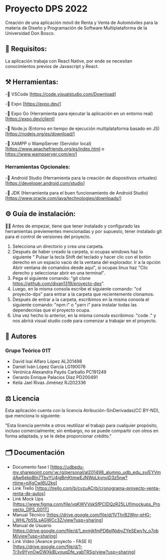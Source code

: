 # Proyecto DPS 2022
Creación de una aplicación móvil de Renta y Venta de Automóviles para la materia de Diseño y Programación de Software Multiplataforma de la Universidad Don Bosco.

## 📝 Requisitos:
La aplicación trabaja con React Native, por ende se necesitan conocimientos previos de Javascript y React.

## ⚒️ Herramientas:
 -📌 VSCode [https://code.visualstudio.com/Download]
 
 -📌 Expo [https://expo.dev/]
 
 -📌 Expo Go (Herramienta para ejecutar la aplicación en un entorno real) [https://expo.dev/client]
 
 -📌 Node.js (Entorno en tiempo de ejecución multiplataforma basado en JS) [https://nodejs.org/es/download/]
 
 -📌 XAMPP o WampServer (Servidor local) [https://www.apachefriends.org/es/index.html o https://www.wampserver.com/en/]
 
 ### Herramientas Opcionales:
 -📌 Android Studio (Herramienta para la creación de dispositivos virtuales) [https://developer.android.com/studio]
 
 -📌 JDK (Herramienta para el buen funcionamiento de Android Studio) [https://www.oracle.com/java/technologies/downloads/]
 
 ## ⚙️ Guía de instalación:
 🧑‍💻 Antes de empezar, tiene que tener instalado y configurado las herramientas previementes mencionadas y por supuesto, tener instalado git para el control de versiones del proyecto.
 
 1. Selecciona un directorio y crea una carpeta.
 2. Después de haber creado la carpeta, si ocupas windows haz lo siguiente " Pulsar la tecla Shift del teclado y hacer clic con el botón derecho en un espacio vacío de la ventana del explorador. Ir a la opción Abrir ventana de comandos desde aquí", si ocupas linux haz "Clic derecho y seleccionar abrir en una terminal".
 3. Pega el siguiente comando: "git clone https://github.com/divan1319/proyecto-dps".
 4. Luego, en la misma consola escribe el siguiente comando: "cd proyecto-dps" para entrar a la carpeta que recientemente clonamos.
 5. Después de entrar a la carpeta, escribimos en la misma consola el siguiente comando: "npm i" o "yarn i" para instalar todas las dependecnias que el proyecto ocupa.
 6. Una vez hecho lo anterior, en la misma consola escribimos: "code ." y nos abrirá visual studio code para comenzar a trabajar en el proyecto.
 
 ## 👥 Autores
 ### Grupo Teórico 01T
- David Isaí Alfaro López AL201498 
- Daniel Iván López García LG190078 
- Verónica Alexandra Payés Carballo PC191249
- Gerardo Enrique Palacios Díaz PD200491
- Keila Jael Rivas Jiménez RJ202336 
 ## ⚖️ Licencia
 Esta aplicación cuenta con la licencia Atribución-SinDerivadas(CC BY-ND), que menciona lo siguiente:
 
 "Esta licencia permite a otros reutilizar el trabajo para cualquier propósito, incluso comercialmente; sin embargo, no se puede compartir con otros en forma adaptada, y se le debe proporcionar crédito."
 ## 🗂️ Documentación
 - Documento fase I [https://udbedu-my.sharepoint.com/:w:/g/personal/al201498_alumno_udb_edu_sv/EYVmdAw6ekpBln7TbvYU4igBmKtmwEJNWpLkvnviD3z5nw?rtime=pXgCwl6U2kg]
 - Link Trello [https://trello.com/b/cvzuACrb/cronograma-proyecto-venta-renta-de-autos]
 - Link Mock Ups [https://www.figma.com/file/vqKWVVskSfPCIDQzR25LUf/mockups_Proyecto_DPS_G01T]
 - Manual Técnico [https://drive.google.com/file/d/1VThrB2Wnr-qHG-i_WHL7b55LsAGWCc3Z/view?usp=sharing]
 - Manual de Usuario [https://drive.google.com/file/d/1_evmjkfmPD6plNxbyZYeSEwv1v_o7obM/view?usp=sharing]
 - Link Video [Avance proyecto - FASE II] [https://drive.google.com/file/d/1-Tr3v9YynOwDWXkBLvouqDfe_vabTRSg/view?usp=sharing]
